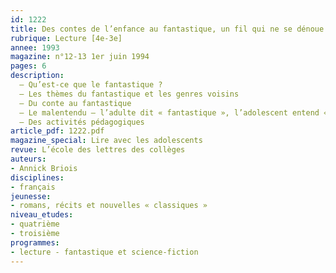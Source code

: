 ```yaml
---
id: 1222
title: Des contes de l’enfance au fantastique, un fil qui ne se dénoue pas 
rubrique: Lecture [4e-3e]
annee: 1993
magazine: n°12-13 1er juin 1994
pages: 6
description: 
  – Qu’est-ce que le fantastique ?
  – Les thèmes du fantastique et les genres voisins
  – Du conte au fantastique
  – Le malentendu – l’adulte dit « fantastique », l’adolescent entend « horreur »
  – Des activités pédagogiques
article_pdf: 1222.pdf
magazine_special: Lire avec les adolescents
revue: L’école des lettres des collèges
auteurs:
- Annick Briois
disciplines:
- français
jeunesse:
- romans, récits et nouvelles « classiques »
niveau_etudes:
- quatrième
- troisième
programmes:
- lecture - fantastique et science-fiction
---
```

